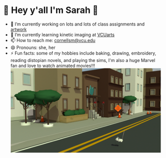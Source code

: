 <h1>👋 Hey y'all I'm Sarah 👋</h1>



- 🔭 I’m currently working on lots and lots of class assignments and [artwork](https://cornellsm.myportfolio.com/)
- 🌱 I’m currently learning kinetic imaging at [VCUarts](https://arts.vcu.edu/academics/departments/kinetic-imaging/)
- 📫 How to reach me: cornellsm@vcu.edu
- 😄 Pronouns: she, her
- ⚡ Fun facts: some of my hobbies include baking, drawing, embroidery, reading distopian novels, and playing the sims, I'm also a huge Marvel fan and love to watch animated movies!!!
![city](CityStreet.jpg)